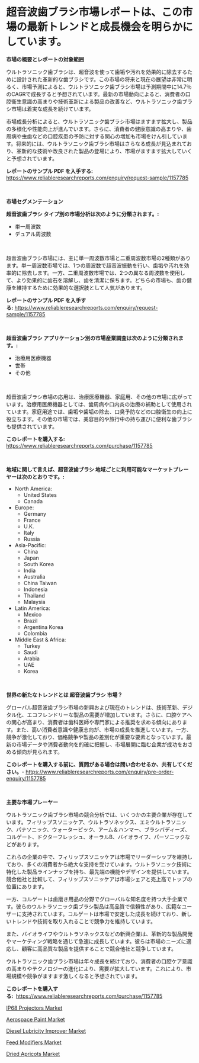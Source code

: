 <p><h1>超音波歯ブラシ市場レポートは、この市場の最新トレンドと成長機会を明らかにしています。</h1></p><p><strong>市場の概要とレポートの対象範囲</strong></p>
<p><p>ウルトラソニック歯ブラシは、超音波を使って歯垢や汚れを効果的に除去するために設計された革新的な歯ブラシです。この市場の将来と現在の展望は非常に明るく、市場予測によると、ウルトラソニック歯ブラシ市場は予測期間中に14.7％のCAGRで成長すると予想されています。最新の市場動向によると、消費者の口腔衛生意識の高まりや技術革新による製品の改善など、ウルトラソニック歯ブラシ市場は着実な成長を続けています。</p><p>市場成長分析によると、ウルトラソニック歯ブラシ市場はますます拡大し、製品の多様化や性能向上が進んでいます。さらに、消費者の健康意識の高まりや、歯周病や虫歯などの口腔疾患の予防に対する関心の増加も市場をけん引しています。将来的には、ウルトラソニック歯ブラシ市場はさらなる成長が見込まれており、革新的な技術や改良された製品の登場により、市場がますます拡大していくと予想されています。</p></p>
<p><strong>レポートのサンプル PDF を入手する:</strong> <a href="https://www.reliableresearchreports.com/enquiry/request-sample/1157785">https://www.reliableresearchreports.com/enquiry/request-sample/1157785</a></p>
<p>&nbsp;</p>
<p><strong>市場セグメンテーション</strong></p>
<p><strong>超音波歯ブラシ タイプ別の市場分析は次のように分類されます。:</strong></p>
<p><ul><li>単一周波数</li><li>デュアル周波数</li></ul></p>
<p>&nbsp;</p>
<p><p>超音波歯ブラシ市場には、主に単一周波数市場と二重周波数市場の2種類があります。単一周波数市場では、1つの周波数で超音波振動を行い、歯垢や汚れを効率的に除去します。一方、二重周波数市場では、2つの異なる周波数を使用して、より効果的に歯石を溶解し、歯を清潔に保ちます。どちらの市場も、歯の健康を維持するために効果的な選択肢として人気があります。</p></p>
<p><strong>レポートのサンプル PDF を入手する:</strong>&nbsp;<a href="https://www.reliableresearchreports.com/enquiry/request-sample/1157785">https://www.reliableresearchreports.com/enquiry/request-sample/1157785</a></p>
<p>&nbsp;</p>
<p><strong> 超音波歯ブラシ アプリケーション別の市場産業調査は次のように分類されます。:</strong></p>
<p><ul><li>治療用医療機器</li><li>世帯</li><li>その他</li></ul></p>
<p>&nbsp;</p>
<p><p>超音波歯ブラシ市場の応用は、治療医療機器、家庭用、その他の市場に広がっています。治療用医療機器としては、歯周病や口内炎の治療の補助として使用されています。家庭用途では、歯垢や歯垢の除去、口臭予防などの口腔衛生の向上に役立ちます。その他の市場では、美容目的や旅行中の持ち運びに便利な歯ブラシも提供されています。</p></p>
<p><strong>このレポートを購入する:</strong>&nbsp; <a href="https://www.reliableresearchreports.com/purchase/1157785">https://www.reliableresearchreports.com/purchase/1157785</a></p>
<p>&nbsp;</p>
<p><strong>地域に関して言えば、超音波歯ブラシ 地域ごとに利用可能なマーケットプレーヤーは次のとおりです。:</strong></p>
<p><ul>
    <li>
        North America:
        <ul>
            <li>United States</li>
            <li>Canada</li>
        </ul>
    </li>
    <li>
        Europe:
        <ul>
            <li>Germany</li>
            <li>France</li>
            <li>U.K.</li>
            <li>Italy</li>
            <li>Russia</li>
        </ul>
    </li>
    <li>
        Asia-Pacific:
        <ul>
            <li>China</li>
            <li>Japan</li>
            <li>South Korea</li>
            <li>India</li>
            <li>Australia</li>
            <li>China Taiwan</li>
            <li>Indonesia</li>
            <li>Thailand</li>
            <li>Malaysia</li>
        </ul>
    </li>
    <li>
        Latin America:
        <ul>
            <li>Mexico</li>
            <li>Brazil</li>
            <li>Argentina Korea</li>
            <li>Colombia</li>
        </ul>
    </li>
    <li>
        Middle East & Africa:
        <ul>
            <li>Turkey</li>
            <li>Saudi</li>
            <li>Arabia</li>
            <li>UAE</li>
            <li>Korea</li>
        </ul>
    </li>
    </ul></p>
<p>&nbsp;</p>
<p><strong>世界の新たなトレンドとは 超音波歯ブラシ 市場？</strong></p>
<p><p>グローバル超音波歯ブラシ市場の新興および現在のトレンドは、技術革新、デジタル化、エコフレンドリーな製品の需要が増加しています。さらに、口腔ケアへの関心が高まり、消費者は歯科医師や専門家による推奨を求める傾向にあります。また、高い消費者意識や健康志向が、市場の成長を推進しています。一方、競争が激化しており、価格競争や製品の差別化が重要な要素となっています。最新の市場データや消費者動向を的確に把握し、市場展開に臨む企業が成功をおさめる傾向が見られます。</p></p>
<p><strong>このレポートを購入する前に、質問がある場合は問い合わせるか、共有してください。</strong>- <a href="https://www.reliableresearchreports.com/enquiry/pre-order-enquiry/1157785">https://www.reliableresearchreports.com/enquiry/pre-order-enquiry/1157785</a></p>
<p>&nbsp;</p>
<p><strong>主要な市場プレーヤー</strong></p>
<p><p>ウルトラソニック歯ブラシ市場の競合分析では、いくつかの主要企業が存在しています。フィリップスソニッケア、ウルトラソネックス、エミウルトラソニック、パナソニック、ウォーターピック、アーム＆ハンマー、ブラシバディーズ、コルゲート、ドクターフレッシュ、オーラルB、バイオライフ、パーソニックなどがあります。</p><p>これらの企業の中で、フィリップスソニッケアは市場でリーダーシップを維持しており、多くの消費者から絶大な支持を受けています。ウルトラソニック技術に特化した製品ラインナップを持ち、最先端の機能やデザインを提供しています。競合他社と比較して、フィリップスソニッケアは市場シェアと売上高でトップの位置にあります。</p><p>一方、コルゲートは歯磨き用品の分野でグローバルな知名度を持つ大手企業です。彼らのウルトラソニック歯ブラシ製品は高品質で信頼性があり、広範なユーザーに支持されています。コルゲートは市場で安定した成長を続けており、新しいトレンドや技術を取り入れることで競争力を維持しています。</p><p>また、バイオライフやウルトラソネックスなどの新興企業は、革新的な製品開発やマーケティング戦略を通じて急速に成長しています。彼らは市場のニーズに適応し、顧客に高品質な製品を提供することで競合他社と競争しています。</p><p>ウルトラソニック歯ブラシ市場は年々成長を続けており、消費者の口腔ケア意識の高まりやテクノロジーの進化により、需要が拡大しています。これにより、市場規模や競争がますます激しくなると予想されています。</p></p>
<p><strong>このレポートを購入する:</strong>&nbsp;&nbsp;<a href="https://www.reliableresearchreports.com/purchase/1157785">https://www.reliableresearchreports.com/purchase/1157785</a></p>
<p><p><a href="https://issuu.com/reportprime-2/docs/ip68-projectors-market-size-2030.pptx">IP68 Projectors Market</a></p><p><a href="https://issuu.com/reportprime-2/docs/aerospace-paint-market-size-2030.pptx">Aerospace Paint Market</a></p><p><a href="https://github.com/lylyparadise/Market-Research-Report-List-2/blob/main/diesel-lubricity-improver-market.md">Diesel Lubricity Improver Market</a></p><p><a href="https://scarlet-rocket-c63.notion.site/Feed-Modifiers-Market-Research-Report-Unlocks-Analysis-on-the-Market-Financial-Status-Market-Size--52672df860d64091acae88f9d4b41359">Feed Modifiers Market</a></p><p><a href="https://view.publitas.com/reportprime-1/dried-apricots-market-with-the-goal-of-estimating-the-market-size-and-future-growth-potential-of-various-market-segments-based-on-component-applications-end-user-and-region/">Dried Apricots Market</a></p></p>